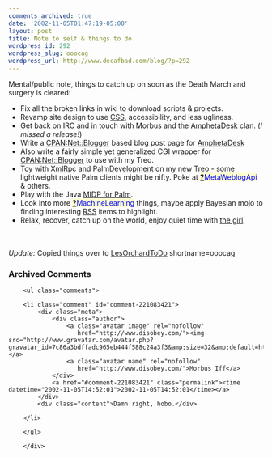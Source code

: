 ```yaml
---
comments_archived: true
date: '2002-11-05T01:47:19-05:00'
layout: post
title: Note to self & things to do
wordpress_id: 292
wordpress_slug: ooocag
wordpress_url: http://www.decafbad.com/blog/?p=292
---
```

Mental/public note, things to catch up on soon as the Death March and surgery is cleared:
<ul>
<li> Fix all the broken links in wiki to download scripts &amp; projects.
</li>
<li> Revamp site design to use <a href="http://www.decafbad.com/twiki/bin/view/Main/CSS">CSS</a>, accessibility, and less ugliness.
</li>
<li> Get back on IRC and in touch with Morbus and the <a href="http://www.decafbad.com/twiki/bin/view/Main/AmphetaDesk">AmphetaDesk</a> clan.  (<em>I missed a release!</em>)
</li>
<li> Write a <a href="http://search.cpan.org/search?mode=all&amp;query=Net::Blogger" title="CPAN search for Net::Blogger">CPAN:Net::Blogger</a> based blog post page for <a href="http://www.decafbad.com/twiki/bin/view/Main/AmphetaDesk">AmphetaDesk</a>
</li>
<li> Also write a fairly simple yet generalized CGI wrapper for <a href="http://search.cpan.org/search?mode=all&amp;query=Net::Blogger" title="CPAN search for Net::Blogger">CPAN:Net::Blogger</a> to use with my Treo.
</li>
<li> Toy with <a href="http://www.decafbad.com/twiki/bin/view/Main/XmlRpc">XmlRpc</a> and <a href="http://www.decafbad.com/twiki/bin/view/Main/PalmDevelopment">PalmDevelopment</a> on my new Treo - some lightweight native Palm clients might be nifty.  Poke at <span style='background : #FFFFCE;'><a href="http://www.decafbad.com/twiki/bin/edit/Main/MetaWeblogApi?topicparent=Main.FilterData"><b>?</b></a><font color="#0000FF">MetaWeblogApi</font></span> &amp; others.
</li>
<li> Play with the Java <a href="http://java.sun.com/products/midp/palmOS.html">MIDP for Palm</a>.
</li>
<li> Look into more <span style='background : #FFFFCE;'><a href="http://www.decafbad.com/twiki/bin/edit/Main/MachineLearning?topicparent=Main.FilterData"><b>?</b></a><font color="#0000FF">MachineLearning</font></span> things, maybe apply Bayesian mojo to finding interesting <a href="http://www.decafbad.com/twiki/bin/view/Main/RSS">RSS</a> items to highlight.
</li>
<li> Relax, recover, catch up on the world, enjoy quiet time with <a href="http://missadroit.livejournal.com/">the girl</a>.
</li>
</ul>
<br /><br />
<i>Update:</i> Copied things over to <a href="http://www.decafbad.com/twiki/bin/view/Main/LesOrchardToDo">LesOrchardToDo</a>
<!--more-->
shortname=ooocag

<div id="comments" class="comments archived-comments">
            <h3>Archived Comments</h3>
            
        <ul class="comments">
            
        <li class="comment" id="comment-221083421">
            <div class="meta">
                <div class="author">
                    <a class="avatar image" rel="nofollow" 
                       href="http://www.disobey.com/"><img src="http://www.gravatar.com/avatar.php?gravatar_id=7c86a3bdffadc965eb444f588c24a3f3&amp;size=32&amp;default=http://mediacdn.disqus.com/1320279820/images/noavatar32.png"/></a>
                    <a class="avatar name" rel="nofollow" 
                       href="http://www.disobey.com/">Morbus Iff</a>
                </div>
                <a href="#comment-221083421" class="permalink"><time datetime="2002-11-05T14:52:01">2002-11-05T14:52:01</time></a>
            </div>
            <div class="content">Damn right, hobo.</div>
            
        </li>
    
        </ul>
    
        </div>
    